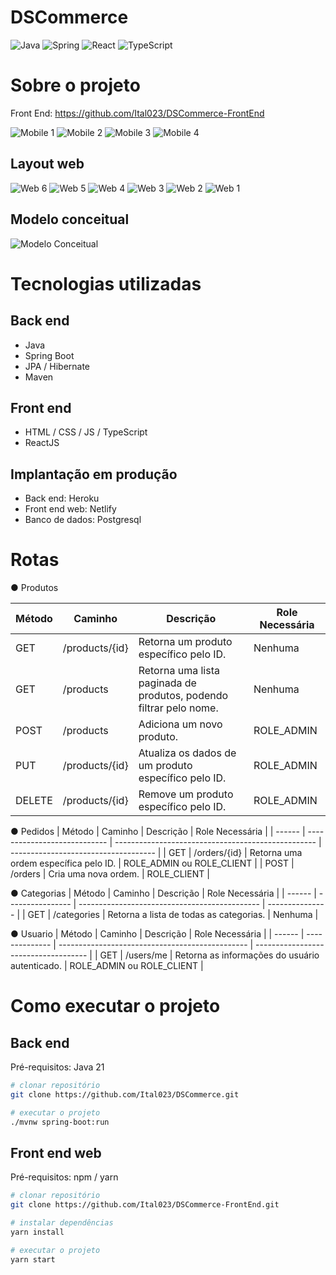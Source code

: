 # DSCommerce 
![Java](https://img.shields.io/badge/java-%23ED8B00.svg?style=for-the-badge&logo=openjdk&logoColor=white)
![Spring](https://img.shields.io/badge/spring-%236DB33F.svg?style=for-the-badge&logo=spring&logoColor=white)
![React](https://img.shields.io/badge/react-%2320232a.svg?style=for-the-badge&logo=react&logoColor=%2361DAFB)
![TypeScript](https://img.shields.io/badge/typescript-%23007ACC.svg?style=for-the-badge&logo=typescript&logoColor=white)

# Sobre o projeto

Front End: https://github.com/Ital023/DSCommerce-FrontEnd

![Mobile 1](/assertsReadme/mobile1.png) ![Mobile 2](/assertsReadme/mobile2.png) ![Mobile 3](/assertsReadme/mobile3.png) ![Mobile 4](/assertsReadme/mobile4.png)


## Layout web

![Web 6](/assertsReadme/desktop6.png)
![Web 5](/assertsReadme/desktop5.png)
![Web 4](/assertsReadme/desktop4.png)
![Web 3](/assertsReadme/desktop3.png)
![Web 2](/assertsReadme/desktop2.png)
![Web 1](/assertsReadme/desktop1.png)




## Modelo conceitual
![Modelo Conceitual](/assertsReadme/diagrama.png)

# Tecnologias utilizadas
## Back end
- Java
- Spring Boot
- JPA / Hibernate
- Maven
## Front end
- HTML / CSS / JS / TypeScript
- ReactJS
## Implantação em produção
- Back end: Heroku
- Front end web: Netlify
- Banco de dados: Postgresql

# Rotas
&#9679;	Produtos

| Método | Caminho                      | Descrição                                           | Role Necessária                  |
| ------ | ---------------------------- | -------------------------------------------------- | -------------------------------- |
| GET    | /products/{id}             | Retorna um produto específico pelo ID.              | Nenhuma                          |
| GET    | /products                  | Retorna uma lista paginada de produtos, podendo filtrar pelo nome. | Nenhuma            |
| POST   | /products                  | Adiciona um novo produto.                           | ROLE_ADMIN                     |
| PUT    | /products/{id}             | Atualiza os dados de um produto específico pelo ID. | ROLE_ADMIN                     |
| DELETE | /products/{id}             | Remove um produto específico pelo ID.               | ROLE_ADMIN                     |

&#9679;	Pedidos
| Método | Caminho                      | Descrição                                           | Role Necessária                      |
| ------ | ---------------------------- | -------------------------------------------------- | ------------------------------------ |
| GET    | /orders/{id}               | Retorna uma ordem específica pelo ID.              | ROLE_ADMIN ou ROLE_CLIENT        |
| POST   | /orders                    | Cria uma nova ordem.                               | ROLE_CLIENT                        |

&#9679;	Categorias
| Método | Caminho          | Descrição                                      | Role Necessária |
| ------ | ---------------- | --------------------------------------------- | --------------- |
| GET    | /categories    | Retorna a lista de todas as categorias.       | Nenhuma         |

&#9679;	Usuario
| Método | Caminho        | Descrição                                        | Role Necessária                      |
| ------ | -------------- | ----------------------------------------------- | ------------------------------------ |
| GET    | /users/me    | Retorna as informações do usuário autenticado.  | ROLE_ADMIN ou ROLE_CLIENT        |


# Como executar o projeto

## Back end
Pré-requisitos: Java 21

```bash
# clonar repositório
git clone https://github.com/Ital023/DSCommerce.git

# executar o projeto
./mvnw spring-boot:run
```

## Front end web
Pré-requisitos: npm / yarn

```bash
# clonar repositório
git clone https://github.com/Ital023/DSCommerce-FrontEnd.git

# instalar dependências
yarn install

# executar o projeto
yarn start
```
